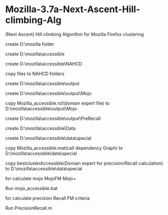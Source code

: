 # Mozilla-3.7a-Next-Ascent-Hill-climbing-Alg
(Next Ascent) Hill climbing Algorithm for Mozilla Firefox clustering


create D:\mozilla folder

create D:\mozilla\accessible

create D:\mozilla\accessible\NAHCD

copy files to NAHCD folders

create D:\mozilla\accessible\output

create D:\mozilla\accessible\output\Mojo

copy Mozilla_accessible.rsf(domain expert file) to D:\mozilla\accessible\output\Mojo

create D:\mozilla\accessible\output\PreRecall

create D:\mozilla\accessible\Data

create D:\mozilla\accessible\data\special

copy Mozilla_accessible.mat(call dependency Graph) to D:\mozilla\accessible\data\special

copy bestclusterAccessible(Domain expert for precision/Recall calculation) to D:\mozilla\accessible\data\special

for calculate mojo MojoFM Mojo+

Run mojo_accessible.bat

for calculate precision Recall FM criteria

Run PrecisionRecall.m
